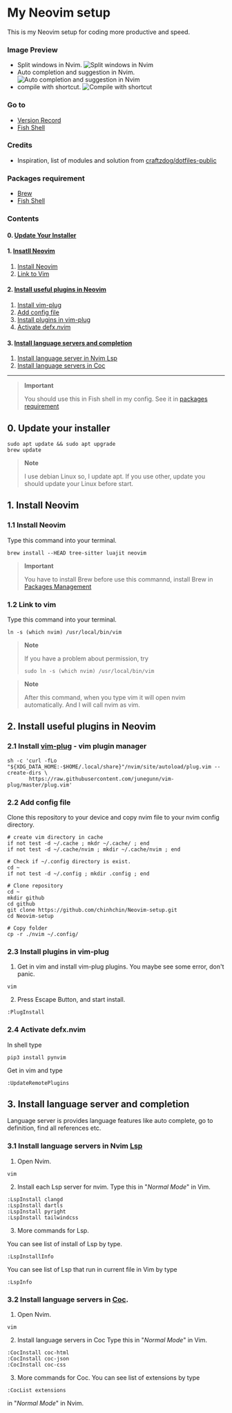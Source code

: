 # **My Neovim setup**
This is my Neovim setup for coding more productive and speed.

### **Image Preview**
- Split windows in Nvim.
![Split windows in Nvim](https://github.com/chinhchin/Neovim-setup/blob/0.0.b.0/readme-assets/nvim-1.png?raw=true)
- Auto completion and suggestion in Nvim.
![Auto completion and suggestion in Nvim](https://github.com/chinhchin/Neovim-setup/blob/0.0.b.0/readme-assets/nvim-2.png?raw=true)
- compile with shortcut.
![Compile with shortcut](https://github.com/chinhchin/Neovim-setup/blob/0.0.b.0/readme-assets/nvim-3.png?raw=true)

### **Go to**
- [Version Record](./version-record.json)
- [Fish Shell](https://github.com/chinhchin/Fish-Shell-setup.git)

### **Credits**
- Inspiration, list of modules and solution from [craftzdog/dotfiles-public](https://github.com/craftzdog/dotfiles-public.git)

### **Packages requirement**
- [Brew](https://github.com/chinhchin/Brew-setup.git)
- [Fish Shell](https://github.com/chinhchin/Fish-Shell-setup.git)

### **Contents**
#### 0. [Update Your Installer](./readme.md#0-update-your-installer)

#### 1. [Insatll Neovim](./readme.md#1-install-neovim)
1. [Install Neovim](./readme.md#11-install-neovim)
2. [Link to Vim](./readme.md#12-link-to-vim)

#### 2. [Install useful plugins in Neovim](/readme.md#2-install-useful-plugins-in-neovim)
1. [Install vim-plug](./readme.md#21-install-vim-plughttpsgithubcomjunegunnvim-pluggit---vim-plugin-manager)
2. [Add config file](./readme.md#22-add-config-file)
3. [Install plugins in vim-plug](./readme.md#23-install-plugins-in-vim-plug)
4. [Activate defx.nvim](./readme.md#24-activate-defxnvim)

#### 3. [Install language servers and completion](./readme.md#3-install-language-server-and-completion)
1. [Install language server in Nvim Lsp](./readme.md#31-install-language-servers-in-nvim-lsphttpsmicrosoftgithubiolanguage-server-protocol)
2. [Install language servers in Coc](./readme.md#32-install-language-servers-in-cochttpsgithubcomneoclidecocnvim)

---

> **Important**
>
> You should use this in Fish shell in my config.
> See it in [packages requirement](./readme.md#packages-requirement)

## **0. Update your installer**
```
sudo apt update && sudo apt upgrade
brew update
```

> **Note**
>
> I use debian Linux so, I update apt.
> If you use other, update you should update your Linux before start.

## **1. Install Neovim**

### **1.1 Install Neovim**
Type this command into your terminal.
```
brew install --HEAD tree-sitter luajit neovim
```

> **Important**
>
> You have to install Brew before use this commannd, install Brew in [Packages Management](./readme.md#packages-requirement)

### **1.2 Link to vim**
Type this command into your terminal.
```
ln -s (which nvim) /usr/local/bin/vim
```

> **Note**
>
> If you have a problem about permission, try
> ```
> sudo ln -s (which nvim) /usr/local/bin/vim
> ```

> **Note**
>
> After this command, when you type vim it will open nvim automatically.
> And I will call nvim as vim.

## **2. Install useful plugins in Neovim**

### **2.1 Install [vim-plug](https://github.com/junegunn/vim-plug.git)** - vim plugin manager

```
sh -c 'curl -fLo "${XDG_DATA_HOME:-$HOME/.local/share}"/nvim/site/autoload/plug.vim --create-dirs \
       https://raw.githubusercontent.com/junegunn/vim-plug/master/plug.vim'
```

### **2.2 Add config file**
Clone this repository to your device and copy nvim file to your nvim config directory.
```
# create vim directory in cache
if not test -d ~/.cache ; mkdr ~/.cache/ ; end
if not test -d ~/.cache/nvim ; mkdir ~/.cache/nvim ; end

# Check if ~/.config directory is exist.
cd ~
if not test -d ~/.config ; mkdir .config ; end

# Clone repository
cd ~
mkdir github
cd github
git clone https://github.com/chinhchin/Neovim-setup.git
cd Neovim-setup

# Copy folder
cp -r ./nvim ~/.config/
```

### **2.3 Install plugins in vim-plug**
1. Get in vim and install vim-plug plugins.
You maybe see some error, don't panic.
```
vim
```

2. Press Escape Button, and start install.
```
:PlugInstall
```

### **2.4 Activate defx.nvim**
In shell type
```
pip3 install pynvim
```

Get in vim and type
```
:UpdateRemotePlugins
```

## **3. Install language server and completion**
Language server is provides language features like auto complete, go to definition, find all references etc.
### **3.1 Install language servers in Nvim [Lsp](https://microsoft.github.io/language-server-protocol/)**
1. Open Nvim.
```
vim
```

2. Install each Lsp server for nvim.
Type this in "*Normal Mode*" in Vim.
```
:LspInstall clangd
:LspInstall dartls
:LspInstall pyright
:LspInstall tailwindcss
```

3. More commands for Lsp.

You can see list of install of Lsp by type.
```
:LspInstallInfo
```

You can see list of Lsp that run in current file in Vim by type
```
:LspInfo
```

### **3.2 Install language servers in [Coc](https://github.com/neoclide/coc.nvim)**.

1. Open Nvim.
```
vim
```

2. Install language servers in Coc
Type this in "*Normal Mode*" in Vim.
```
:CocInstall coc-html
:CocInstall coc-json
:CocInstall coc-css
```

3. More commands for Coc.
You can see list of extensions by type
```
:CocList extensions
```
in "*Normal Mode*" in Nvim.
